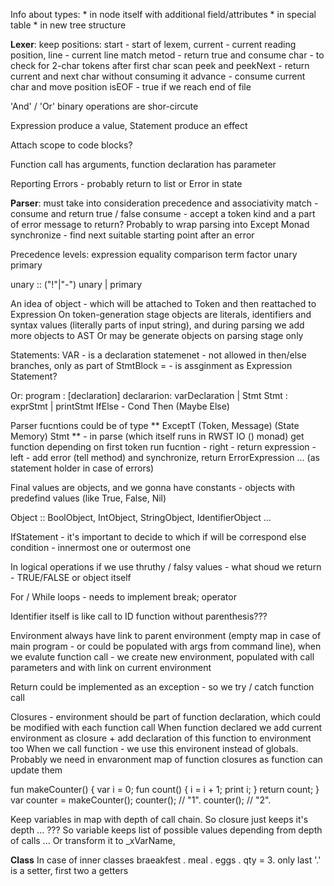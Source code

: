 Info about types:
     * in node itself with additional field/attributes
     * in special table
     * in new tree structure

**Lexer**:
    keep positions: start - start of lexem, current - current reading position, line - current line
    match metod - return true and consume char - to check for 2-char tokens after first char scan
    peek and peekNext - return current and next char without consuming it
    advance - consume current char and move position
    isEOF - true if we reach end of file

'And' / 'Or' binary operations are shor-circute

Expression produce a value, Statement produce an effect

Attach scope to code blocks?

Function call has arguments, function declaration has parameter

Reporting Errors - probably return to list or Error in state

**Parser**:
    must take into consideration precedence and associativity
    match - consume and return true / false
    consume - accept a token kind and a part of error message to return? Probably to wrap parsing into Except Monad
    synchronize - find next suitable starting point after an error

Precedence levels:
           expression
           equality
           comparison
           term
           factor
           unary
           primary

unary :: ("!"|"-") unary | primary

An idea of object - which will be attached to Token  and then reattached to Expression
On token-generation stage objects are literals, identifiers and syntax values (literally parts of input string), and during parsing we add more objects to AST
Or may be generate objects on parsing stage only

Statements:
        VAR - is a declaration statemenet - not allowed in then/else branches, only as part of StmtBlock
        = - is assginment as Expression Statement?

Or:
  program : [declaration]
  declararion: varDeclaration | Stmt
  Stmt : exprStmt | printStmt
  IfElse - Cond Then (Maybe Else)

Parser fucntions could be of type ** ExceptT (Token, Message) (State Memory) Stmt ** - in parse  (which itself runs in RWST IO () monad)
  get function depending on first token
  run fucntion
    - right - return expression
    - left - add error (tell method) and synchronize, return ErrorExpression ... (as statement holder in case of errors)

Final values are objects, and we gonna have constants - objects with predefind values (like True, False, Nil)

Object :: BoolObject, IntObject, StringObject, IdentifierObject ...

IfStatement - it's important to decide to which if will be correspond else condition - innermost one or outermost one

In logical operations if we use thruthy / falsy values - what shoud we return - TRUE/FALSE or object itself

For / While loops - needs to implement break; operator

Identifier itself is like call to ID function without parenthesis???


Environment always have link to parent environment (empty map in case of main program - or could be populated with args from command line), when we evalute function call - we create new environment, populated  with call parameters and with link on current environment

Return could be implemented as an exception - so we try / catch function call

Closures - environment should be part of function declaration, which could be modified with each function call
When function declared we add current environment as closure + add declaration of this function to environment too
When we call function - we use this environent instead of globals.
Probably we need in envaronment map of function closures as function can update them

fun makeCounter() {
  var i = 0;
  fun count() {
    i = i + 1;
    print i;
  }
  return count;
}
var counter = makeCounter();
counter(); // "1".
counter(); // "2".
  
Keep variables in map with depth of call chain. So closure just keeps it's depth ... ??? So variable keeps list of possible values depending from depth of calls ... Or transform it to _xVarName,

**Class**
In case of inner classes braeakfest . meal . eggs . qty = 3. only last '.' is a setter, first two a getters
